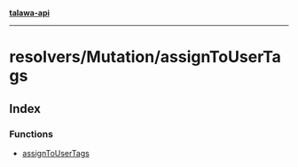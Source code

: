 [**talawa-api**](../../../README.md)

***

# resolvers/Mutation/assignToUserTags

## Index

### Functions

- [assignToUserTags](functions/assignToUserTags.md)
